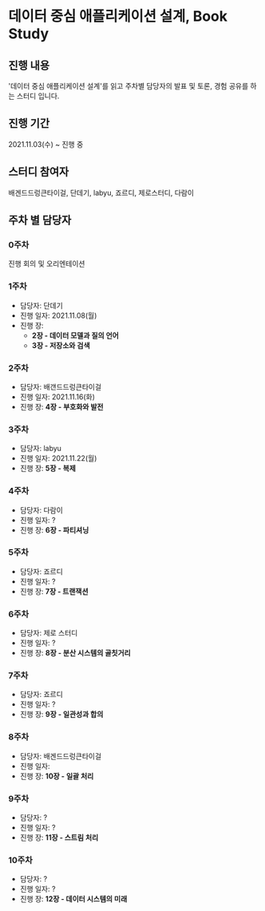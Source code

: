 # 데이터 중심 애플리케이션 설계, Book Study

## 진행 내용
'데이터 중심 애플리케이션 설계'를 읽고 주차별 담당자의 발표 및 토론, 경험 공유를 하는 스터디 입니다.

## 진행 기간
2021.11.03(수) ~ 진행 중

## 스터디 참여자
배겐드드렁큰타이걸, 단데기, labyu, 죠르디, 제로스터디, 다람이

## 주차 별 담당자 
### 0주차
진행 회의 및 오리엔테이션

### 1주차
- 담당자: 단데기
- 진행 일자: 2021.11.08(월)
- 진행 장: 
  - **2장 - 데이터 모델과 질의 언어**
  - **3장 - 저장소와 검색**

### 2주차
- 담당자: 배갠드드렁큰타이걸
- 진행 일자: 2021.11.16(화)
- 진행 장: **4장 - 부호화와 발전**

### 3주차
- 담당자: labyu
- 진행 일자: 2021.11.22(월)
- 진행 장: **5장 - 복제**

### 4주차
- 담당자: 다람이
- 진행 일자: ?
- 진행 장: **6장 - 파티셔닝**

### 5주차
- 담당자: 죠르디
- 진행 일자: ?
- 진행 장: **7장 - 트랜잭션**

### 6주차
- 담당자: 제로 스터디
- 진행 일자: ?
- 진행 장: **8장 - 분산 시스템의 골칫거리**

### 7주차
- 담당자: 죠르디
- 진행 일자: ?
- 진행 장: **9장 - 일관성과 합의**

### 8주차
- 담당자: 배겐드드렁큰타이걸
- 진행 일자:
- 진행 장: **10장 - 일괄 처리**

### 9주차
- 담당자: ?
- 진행 일자: ?
- 진행 장: **11장 - 스트림 처리**

### 10주차
- 담당자: ?
- 진행 일자: ?
- 진행 장: **12장 - 데이터 시스템의 미래**

